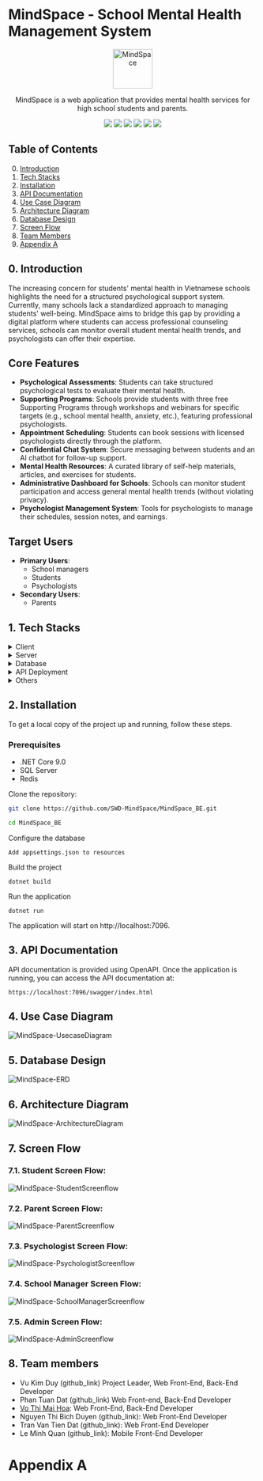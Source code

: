 # MindSpace - School Mental Health Management System
<div align="center">
    <img src=".readme/images/logo.jpg" alt="MindSpace" height='80px'/>
    <p>MindSpace is a web application that provides mental health services for high school students and parents.</p>
</div>
<div align='center'>
<img src="https://img.shields.io/badge/.NET-512BD4?logo=dotnet&logoColor=fff"> 
<img src="https://custom-icon-badges.demolab.com/badge/Microsoft%20SQL%20Server-CC2927?logo=mssqlserver-white&logoColor=white"> 
<img src="https://img.shields.io/badge/Redis-%23DD0031.svg?logo=redis&logoColor=white"> 
<img src="https://img.shields.io/badge/Docker-Yes-green"> 
<img src="https://img.shields.io/badge/Server-Yes-green"> 
<img src="https://img.shields.io/badge/API-Yes-green">
<br>
</div>

## Table of Contents
<ol start="0"> 
    <li><a href="#intro">Introduction</a></li>
    <li><a href="#tech">Tech Stacks</a></li>
    <li><a href="#install">Installation</a></li>
    <li><a href="#api-docs">API Documentation</a></li>
    <li><a href="#uc-diagram">Use Case Diagram</a></li>
    <li><a href="#uc-diagram">Architecture Diagram</a></li>
    <li><a href="#db-design">Database Design</a></li>
    <li><a href="#screen-flow"> Screen Flow</a></li>
    <li><a href="#team-members">Team Members</a></li>
    <li>
        <a href="#app-a">Appendix A</a>
    </li>
</ol>


<a id="intro"></a>
## 0. Introduction
The increasing concern for students' mental health in Vietnamese schools highlights the need for a structured psychological support system. 
Currently, many schools lack a standardized approach to managing students' well-being. 
MindSpace aims to bridge this gap by providing a digital platform where students can access professional counseling services, schools can monitor overall student mental health trends, and psychologists can offer their expertise.

## Core Features

- **Psychological Assessments**: Students can take structured psychological tests to evaluate their mental health.
- **Supporting Programs**: Schools provide students with three free Supporting Programs through workshops and webinars for specific targets (e.g., school mental health, anxiety, etc.), featuring professional psychologists.
- **Appointment Scheduling**: Students can book sessions with licensed psychologists directly through the platform.
- **Confidential Chat System**: Secure messaging between students and an AI chatbot for follow-up support.
- **Mental Health Resources**: A curated library of self-help materials, articles, and exercises for students.
- **Administrative Dashboard for Schools**: Schools can monitor student participation and access general mental health trends (without violating privacy).
- **Psychologist Management System**: Tools for psychologists to manage their schedules, session notes, and earnings.

## Target Users

- **Primary Users**:
  - School managers
  - Students
  - Psychologists
- **Secondary Users**:
  - Parents


<a id="tech"></a>
## 1. Tech Stacks

<details>
  <summary>Client</summary>
  <ul>
    <li>Typescript</li>
    <li>Next JS</li>
    <li>Hero UI</li>
    <li>Tailwind CSS</li>
    <li>Axios</li>
  </ul>
</details>

<details>
  <summary>Server</summary>
  <ul>
    <li>ASP .NET Core API</li>
    <li>Entity Framework</li>
    <li>ASP .NET Identity</li>
    <li>JWT</li>
    <li>Swagger OpenAPI</li>
    <li>ASP .NET SignalR</li>
    <li>Mediator</li>
  </ul>
</details>

<details>
<summary>Database</summary>
  <ul>
    <li>Microsoft SQL Server</li>
    <li>Redis</li>
  </ul>
</details>

<details>
<summary>API Deployment</summary>
  <ul>
    <li>Docker</li>
    <li>Microsoft Azure Cloud Services</li>
    <li>Github Actions</li>
  </ul>
</details>

<details>
<summary>Others</summary>
  <ul>
    <li>Gemini API</li>
    <li>Stripe API</li>
    <li>WebRTC</li>
    <li>Cloudinary File Storage</li>
  </ul>
</details>

<a id="install"></a>
## 2. Installation
To get a local copy of the project up and running, follow these steps.

### Prerequisites
- .NET Core 9.0
- SQL Server
- Redis

Clone the repository:

```bash
git clone https://github.com/SWD-MindSpace/MindSpace_BE.git

cd MindSpace_BE
```

Configure the database
```
Add appsettings.json to resources
```

Build the project
```
dotnet build
```

Run the application
```
dotnet run
```
The application will start on http://localhost:7096.

<a id="api-docs"></a>
## 3. API Documentation

API documentation is provided using OpenAPI. Once the application is running, you can access the API documentation at:
```
https://localhost:7096/swagger/index.html
```

<a id="uc-diagram"></a>
## 4. Use Case Diagram
<img src=".readme/images/MindSpace-UsecaseDiagram.png" alt="MindSpace-UsecaseDiagram" />

<a id="db-design"></a>
## 5. Database Design
<img src=".readme/images/MindSpace-ERD.png" alt="MindSpace-ERD" />

<a id="architecture"></a>
## 6. Architecture Diagram
<img src=".readme/images/MindSpace-ArchitectureDiagram.png" alt="MindSpace-ArchitectureDiagram" />

<a id="screen-flow"></a>
## 7. Screen Flow

### 7.1. Student Screen Flow:
<img src=".readme/images/MindSpace-StudentScreenflow.png" alt="MindSpace-StudentScreenflow" />

### 7.2. Parent Screen Flow:
<img src=".readme/images/MindSpace-ParentScreenflow.png" alt="MindSpace-ParentScreenflow" />

### 7.3. Psychologist Screen Flow:
<img src=".readme/images/MindSpace-PsychologistScreenflow.png" alt="MindSpace-PsychologistScreenflow" />

### 7.4. School Manager Screen Flow:
<img src=".readme/images/MindSpace-SchoolManagerScreenflow.png" alt="MindSpace-SchoolManagerScreenflow" />

### 7.5. Admin Screen Flow:
<img src=".readme/images/MindSpace-AdminScreenflow.png" alt="MindSpace-AdminScreenflow" />

<a id="team-members"></a>
## 8. Team members
- Vu Kim Duy (github_link) Project Leader, Web Front-End, Back-End Developer
- Phan Tuan Dat (github_link) Web Front-end, Back-End Developer
- [Vo Thi Mai Hoa](https://github.com/vohoa2004): Web Front-End, Back-End Developer
- Nguyen Thi Bich Duyen (github_link): Web Front-End Developer
- Tran Van Tien Dat (github_link): Web Front-End Developer
- Le Minh Quan (github_link): Mobile Front-End Developer


<a id="app-a"></a>

# Appendix A
